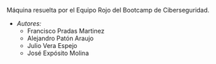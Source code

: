 Máquina resuelta por el Equipo Rojo del Bootcamp de Ciberseguridad. 
- *Autores:*
  - Francisco Pradas Martinez
  - Alejandro Patón Araujo
  - Julio Vera Espejo
  - José Expósito Molina
 

